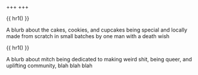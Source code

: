 +++
+++

{{ hr1() }}

A blurb about the cakes, cookies, and cupcakes being special and locally made from scratch in small batches by one man with a death wish 

{{ hr1() }}

A blurb about mitch being dedicated to making weird shit, being queer, and uplifting community, blah blah blah

